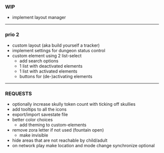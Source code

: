 ### WIP
- implement layout manager

---

### prio 2
- custom layout (aka build yourself a tracker)
- implement settings for dungeon status control
- custom element using 2 list-select
    - add search options
    - 1 list with deactivated elements
    - 1 list with activated elements
    - buttons for (de-)activating elements

---

### REQUESTS
- optionally increase skully token count with ticking off skullies
- add tooltips to all the icons
- export/import savestate file
- better color choices
    - add theming to custom-elements
- remove zora letter if not used (fountain open)
    - make invisible
- hide areas that are not reachable by child/adult
- on network play make location and mode change synchronize optional